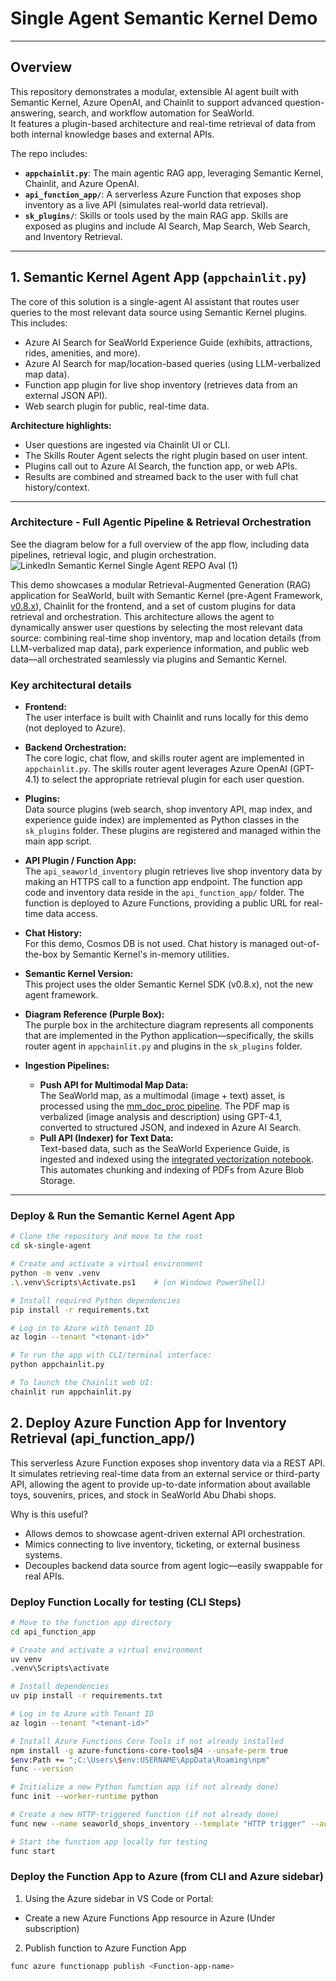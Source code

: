 # Single Agent Semantic Kernel Demo 
---

## Overview

This repository demonstrates a modular, extensible AI agent built with Semantic Kernel, Azure OpenAI, and Chainlit to support advanced question-answering, search, and workflow automation for SeaWorld.  
It features a plugin-based architecture and real-time retrieval of data from both internal knowledge bases and external APIs.

The repo includes:
- **`appchainlit.py`**: The main agentic RAG app, leveraging Semantic Kernel, Chainlit, and Azure OpenAI.
- **`api_function_app/`**: A serverless Azure Function that exposes shop inventory as a live API (simulates real-world data retrieval).
- **`sk_plugins/`**: Skills or tools used by the main RAG app. Skills are exposed as plugins and include AI Search, Map Search, Web Search, and Inventory Retrieval. 
---

## 1. Semantic Kernel Agent App (`appchainlit.py`)

The core of this solution is a single-agent AI assistant that routes user queries to the most relevant data source using Semantic Kernel plugins.  
This includes:

- Azure AI Search for SeaWorld Experience Guide (exhibits, attractions, rides, amenities, and more).
- Azure AI Search for map/location-based queries (using LLM-verbalized map data).
- Function app plugin for live shop inventory (retrieves data from an external JSON API).
- Web search plugin for public, real-time data.

**Architecture highlights:**
- User questions are ingested via Chainlit UI or CLI.
- The Skills Router Agent selects the right plugin based on user intent.
- Plugins call out to Azure AI Search, the function app, or web APIs.
- Results are combined and streamed back to the user with full chat history/context.

---

### Architecture - Full Agentic Pipeline & Retrieval Orchestration 
See the diagram below for a full overview of the app flow, including data pipelines, retrieval logic, and plugin orchestration.
![LinkedIn Semantic Kernel Single Agent REPO Aval (1)](https://github.com/user-attachments/assets/ecb61f50-ea84-492e-a285-d09069c68808)

This demo showcases a modular Retrieval-Augmented Generation (RAG) application for SeaWorld, built with Semantic Kernel (pre-Agent Framework, [v0.8.x](https://github.com/microsoft/semantic-kernel/releases/tag/0.8.7)), Chainlit for the frontend, and a set of custom plugins for data retrieval and orchestration.
This architecture allows the agent to dynamically answer user questions by selecting the most relevant data source: combining real-time shop inventory, map and location details (from LLM-verbalized map data), park experience information, and public web data—all orchestrated seamlessly via plugins and Semantic Kernel.

### Key architectural details

- **Frontend:**  
  The user interface is built with Chainlit and runs locally for this demo (not deployed to Azure).

- **Backend Orchestration:**  
  The core logic, chat flow, and skills router agent are implemented in `appchainlit.py`. The skills router agent leverages Azure OpenAI (GPT-4.1) to select the appropriate retrieval plugin for each user question.

- **Plugins:**  
  Data source plugins (web search, shop inventory API, map index, and experience guide index) are implemented as Python classes in the `sk_plugins` folder. These plugins are registered and managed within the main app script.

- **API Plugin / Function App:**  
  The `api_seaworld_inventory` plugin retrieves live shop inventory data by making an HTTPS call to a function app endpoint. The function app code and inventory data reside in the `api_function_app/` folder. The function is deployed to Azure Functions, providing a public URL for real-time data access.

- **Chat History:**  
  For this demo, Cosmos DB is not used. Chat history is managed out-of-the-box by Semantic Kernel's in-memory utilities.

- **Semantic Kernel Version:**  
  This project uses the older Semantic Kernel SDK (v0.8.x), not the new agent framework.

- **Diagram Reference (Purple Box):**  
  The purple box in the architecture diagram represents all components that are implemented in the Python application—specifically, the skills router agent in `appchainlit.py` and plugins in the `sk_plugins` folder.

- **Ingestion Pipelines:**  
  - **Push API for Multimodal Map Data:**  
    The SeaWorld map, as a multimodal (image + text) asset, is processed using the [mm_doc_proc pipeline](https://github.com/samelhousseini/mm_doc_proc/tree/main). The PDF map is verbalized (image analysis and description) using GPT-4.1, converted to structured JSON, and indexed in Azure AI Search.
  - **Pull API (Indexer) for Text Data:**  
    Text-based data, such as the SeaWorld Experience Guide, is ingested and indexed using the [integrated vectorization notebook](https://github.com/Azure/azure-search-vector-samples/tree/main/demo-python/code/integrated-vectorization). This automates chunking and indexing of PDFs from Azure Blob Storage.

---

### Deploy & Run the Semantic Kernel Agent App

```bash
# Clone the repository and move to the root
cd sk-single-agent

# Create and activate a virtual environment
python -m venv .venv
.\.venv\Scripts\Activate.ps1    # (on Windows PowerShell)

# Install required Python dependencies
pip install -r requirements.txt

# Log in to Azure with tenant ID 
az login --tenant "<tenant-id>"

# To run the app with CLI/terminal interface:
python appchainlit.py

# To launch the Chainlit web UI:
chainlit run appchainlit.py
```

## 2. Deploy Azure Function App for Inventory Retrieval (api_function_app/)
This serverless Azure Function exposes shop inventory data via a REST API.
It simulates retrieving real-time data from an external service or third-party API, allowing the agent to provide up-to-date information about available toys, souvenirs, prices, and stock in SeaWorld Abu Dhabi shops.

Why is this useful?
- Allows demos to showcase agent-driven external API orchestration.
- Mimics connecting to live inventory, ticketing, or external business systems.
- Decouples backend data source from agent logic—easily swappable for real APIs.

### Deploy Function Locally for testing (CLI Steps) 
``` bash
# Move to the function app directory
cd api_function_app

# Create and activate a virtual environment
uv venv
.venv\Scripts\activate

# Install dependencies
uv pip install -r requirements.txt

# Log in to Azure with Tenant ID 
az login --tenant "<tenant-id>"

# Install Azure Functions Core Tools if not already installed
npm install -g azure-functions-core-tools@4 --unsafe-perm true
$env:Path += ";C:\Users\$env:USERNAME\AppData\Roaming\npm"
func --version

# Initialize a new Python function app (if not already done)
func init --worker-runtime python

# Create a new HTTP-triggered function (if not already done)
func new --name seaworld_shops_inventory --template "HTTP trigger" --authlevel "anonymous"

# Start the function app locally for testing
func start
```
### Deploy the Function App to Azure (from CLI and Azure sidebar) 
1. Using the Azure sidebar in VS Code or Portal:
- Create a new Azure Functions App resource in Azure (Under subscription)  

2. Publish function to Azure Function App 
``` bash 
func azure functionapp publish <Function-app-name>
```


